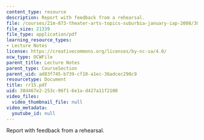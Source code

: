 ```yaml
---
content_type: resource
description: Report with feedback from a rehearsal.
file: /courses/21m-873-theater-arts-topics-suburbia-january-iap-2008/30d467e2253c96f16e1ad427a11f2100_rr15.pdf
file_size: 21339
file_type: application/pdf
learning_resource_types:
- Lecture Notes
license: https://creativecommons.org/licenses/by-nc-sa/4.0/
ocw_type: OCWFile
parent_title: Lecture Notes
parent_type: CourseSection
parent_uid: ad83f745-b739-cf10-a1ec-36adcec298c9
resourcetype: Document
title: rr15.pdf
uid: 30d467e2-253c-96f1-6e1a-d427a11f2100
video_files:
  video_thumbnail_file: null
video_metadata:
  youtube_id: null
---
```

Report with feedback from a rehearsal.